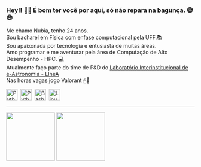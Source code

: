 ### Hey!! 🖖🏻 É bom ter você por aqui, só não repara na bagunça. 😅😅

Me chamo Nubia, tenho 24 anos. \
Sou bacharel em Física com enfase computacional pela UFF.📚 \
Sou apaixonada por tecnologia e entusiasta de muitas áreas. \
Amo programar e me aventurar pela área de Computação de Alto Desempenho - HPC. 💻\
Atualmente faço parte do time de P&D do [Laboratório Interinstitucional de e-Astronomia - LIneA](https://linea.org.br/) \
Nas horas vagas jogo Valorant 🖱🖤
<div>
  <img src="https://user-images.githubusercontent.com/25181517/192106070-46255bcf-65e6-4c6b-a296-bf8d0d8fb2a7.png" title="Python" alt="Python" width="30" height="30"/>&nbsp;
  <img src="https://user-images.githubusercontent.com/25181517/183423507-c056a6f9-1ba8-4312-a350-19bcbc5a8697.png" title="Python" alt="Python" width="30" height="30"/>&nbsp;
  <img src="https://user-images.githubusercontent.com/25181517/192158606-7c2ef6bd-6e04-47cf-b5bc-da2797cb5bda.png" title="Bash" alt="Bash" width="30" height="30"/>&nbsp;
  <img src="https://github.com/marwin1991/profile-technology-icons/assets/76662862/2481dc48-be6b-4ebb-9e8c-3b957efe69fa" title="Linux" alt="Linux" width="30" height="30"/>&nbsp;
</div>

---

<div align = "left">
<img height = "130em" src="https://github-readme-stats.vercel.app/api/top-langs/?username=noobiagarcia&show_icons=true&theme=bear&count_private=true"/>
<img height = "130em" src="https://github-readme-stats.vercel.app/api?username=noobiagarcia&show_icons=true&show_icons=true&theme=bear&count_private=true" />
</div>
